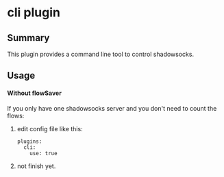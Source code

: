 # cli plugin

## Summary

This plugin provides a command line tool to control shadowsocks.

## Usage

#### Without flowSaver

If you only have one shadowsocks server and you don't need to count the flows:

1. edit config file like this:  
    ```
    plugins:
      cli:
        use: true
    ```
2. not finish yet.
